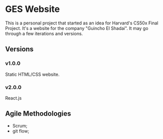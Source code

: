 # GES Website

This is a personal project that started as an idea for Harvard's CS50x Final Project. It's a website for the company "Guincho El Shadai". It may go through a few iterations and versions.

## Versions

### v1.0.0

Static HTML/CSS website.

### v2.0.0

React.js

## Agile Methodologies

- Scrum;
- git flow;

